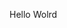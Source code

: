Hello Wolrd






























































































































































































































































